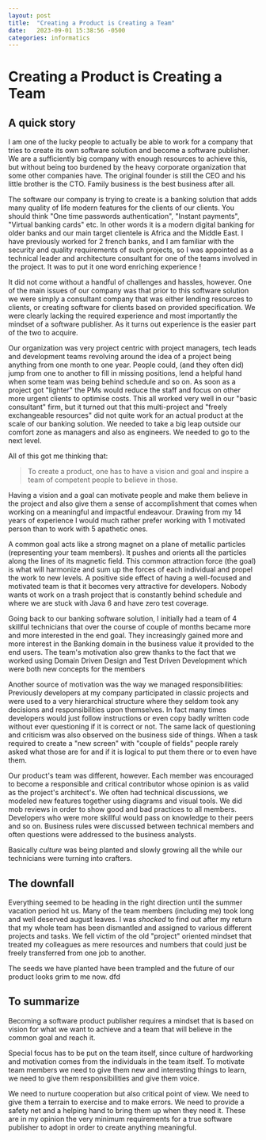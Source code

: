 ```yaml
---
layout: post
title:  "Creating a Product is Creating a Team"
date:   2023-09-01 15:38:56 -0500
categories: informatics
---
```

# Creating a Product is Creating a Team

## A quick story

I am one of the lucky people to actually be able to work for a company that tries to create its own software
solution and become
a software publisher. We are a sufficiently big company with enough resources to achieve this, but without being too
burdened by the heavy corporate
organization that some other companies have. The original founder is still the CEO and his little brother is the
CTO. Family business is the best
business after all.

The software our company is trying to create is a banking solution that adds many quality of life modern features
for the clients of our clients.
You should think "One time passwords authentication", "Instant payments", "Virtual banking cards" etc.
In other words it is a modern digital banking for older banks and our main target clientele is Africa and the Middle
East.
I have previously worked for 2 french banks, and I am familiar with the security and quality requirements of such
projects, so I was
appointed as a technical leader and architecture consultant for one of the teams involved in the project.
It was to put it one word enriching experience !

It did not come without a handful of challenges and hassles, however. One of the main issues of our company was that
prior to this software solution we
were simply a consultant company that was either lending resources to clients, or creating software for clients
based on provided specification.
We were clearly lacking the required experience and most importantly the mindset of a software publisher. As it
turns out experience is the easier part
of the two to acquire.

Our organization was very project centric with project managers, tech leads and development teams revolving around
the idea
of a project being anything from one month to one year.
People could, (and they often did) jump from one to another to fill in missing positions, lend a helpful hand when
some team was being behind schedule and so on.
As soon as a project got "lighter" the PMs would reduce the staff and focus on other more urgent clients to optimise
costs.
This all worked very well in our "basic consultant" firm, but it turned out that this multi-project and "freely
exchangeable resources" did not quite work for an actual product at the scale of our banking solution.
We needed to take a big leap outside our comfort zone as managers and also as engineers. We needed to go to the next
level.

All of this got me thinking that:

> To create a product, one has to have a vision and goal and inspire a team of competent people to believe in those.

Having a vision and a goal can motivate people and make them believe in the project and also give them a sense of
accomplishment
that comes when working on a meaningful and impactful endeavour.
Drawing from my 14 years of experience I would much
rather
prefer working with 1 motivated person than to work with 5 apathetic ones.

A common goal acts like a strong magnet on a plane of metallic particles (representing your team members).
It pushes and orients all the particles along the lines of its magnetic field.
This common attraction force (the goal) is what will harmonize and sum up the forces of each individual and propel
the work to new levels.
A positive side effect of having a well-focused and motivated team is that it becomes very attractive for
developers.
Nobody wants ot work on a trash project that is constantly behind schedule and where we are stuck with Java 6 and
have zero test coverage.

Going back to our banking software solution, I initially had a team of 4 skillful technicians that over the course
of
couple of months became more and more interested in the end goal. They increasingly gained more and more interest in
the Banking domain in the business value it provided to the end users.
The team's motivation also grew thanks to the fact that we worked using Domain Driven Design and Test Driven
Development
which were both new concepts for the members

Another source of motivation was the way we managed responsibilities:
Previously developers at my company participated in classic projects and were used to a very hierarchical structure
where
they seldom took any decisions and responsibilities upon themselves.
In fact many times developers would just follow instructions or even copy badly written code without ever
questioning if it is correct or not.
The same lack of questioning and criticism was also observed on the business side of things. When a task required to
create a "new screen" with "couple of fields"
people rarely asked what those are for and if it is logical to put them there or to even have them.

Our product's team was different, however. Each member was encouraged to become a responsible and critical
contributor whose opinion is as valid as the project's architect's.
We often had technical discussions, we modeled new features together using diagrams and visual tools. We did mob
reviews in order to show good and bad practices to all members.
Developers who were more skillful would pass on knowledge to their peers and so on.
Business rules were discussed between technical members and often questions were addressed to the business
analysts.

Basically *culture* was being planted and slowly growing all the while our technicians were turning
into crafters.

## The downfall
Everything seemed to be heading in the right direction until the summer vacation period hit us. Many of the team
members (including me) took long and well deserved august leaves.
I was *shocked* to find out after my return that my whole team has been dismantled and assigned to
various different projects and tasks.
We fell victim of the old "project" oriented mindset that treated my colleagues as mere resources and numbers that
could just be freely transferred from one job to another.

The seeds we have planted have been trampled and the future of our product looks grim to me now. dfd

## To summarize
Becoming a software product publisher requires a mindset that is based on vision for what we want to achieve and a
team that will believe in the common goal and reach it.

Special focus has to be put on the team itself, since culture of hardworking and motivation comes from the
individuals in the team itself.
To motivate team members we need to give them new and interesting things to learn, we need to give them
responsibilities and give them voice.

We need to nurture cooperation but also critical point of view. We need to give them a terrain to exercise
and to make errors. We need to provide a safety net and a helping hand to bring them up when they need it.
These are in my opinion the very minimum requirements for a true software publisher to adopt in order to create
anything meaningful.
